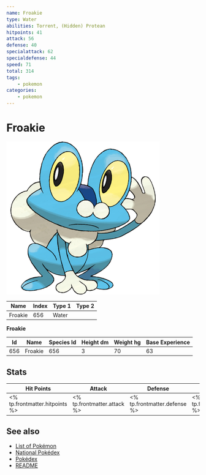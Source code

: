 ```yaml
---
name: Froakie
type: Water
abilities: Torrent, (Hidden) Protean
hitpoints: 41
attack: 56
defense: 40
specialattack: 62
specialdefense: 44
speed: 71
total: 314
tags:
    - pokemon
categories:
    - pokemon
---
```


# Froakie


![Froakie](images/656.png)

| **Name** | **Index** | **Type 1** | **Type 2** |
|----|----|----|----|
| Froakie | 656 | Water  |  |

**Froakie** 




| **Id** | **Name** | **Species Id** | **Height dm** | **Weight hg** | **Base Experience** |
|--------|----------|----------------|------------|------------|---------------------|
| 656 | Froakie | 656 | 3 | 70 | 63 |



## Stats

| **Hit Points** | **Attack** | **Defense** | **Special Attack** | **Special Defense** | **Speed** | **Total** |
|----------------|------------|-------------|--------------------|---------------------|-----------|-----------|
| <% tp.frontmatter.hitpoints %> | <% tp.frontmatter.attack %> | <% tp.frontmatter.defense %> | <% tp.frontmatter.specialattack %> | <% tp.frontmatter.specialdefense %> | <% tp.frontmatter.speed %> | <% tp.frontmatter.total %> |

## See also

- [List of Pokémon](../pokemon.md)
- [National Pokédex](../national_pokedex.md)
- [Pokédex](../pokedex.md)
- [README](../README.md)
